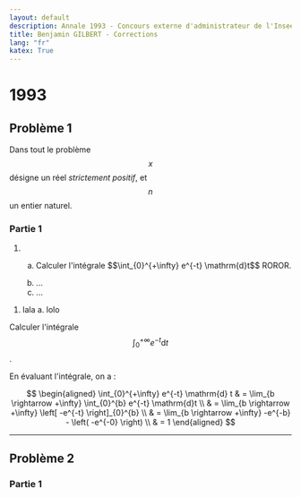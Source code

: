```yaml
---
layout: default
description: Annale 1993 - Concours externe d'administrateur de l'Insee
title: Benjamin GILBERT - Corrections
lang: "fr"
katex: True
---
```


# 1993

## Problème 1

Dans tout le problème $$x$$ désigne un réel _strictement positif_, et $$n$$ un entier naturel.

### Partie 1

<p>
<ol type="1">
  <li>
    <ol type="a">
      <li><p>Calculer l'intégrale $$\int_{0}^{+\infty} e^{-t} \mathrm{d}t$$ ROROR.</p></li>
      <li>...</li>
      <li>...</li>
    </ol>
</ol>
</p>

1. lala
    a. lolo

Calculer l'intégrale $$\int_{0}^{+\infty} e^{-t} \mathrm{d}t$$. 

<p>

En évaluant l'intégrale, on a :

$$
\begin{aligned}
    \int_{0}^{+\infty} e^{-t} \mathrm{d} t & = \lim_{b \rightarrow +\infty} \int_{0}^{b} e^{-t} \mathrm{d}t \\
    & = \lim_{b \rightarrow +\infty} \left[ -e^{-t} \right]_{0}^{b} \\
    & = \lim_{b \rightarrow +\infty} -e^{-b} - \left( -e^{-0} \right) \\
    & = 1
\end{aligned}
$$
</p>

---

## Problème 2

### Partie 1
